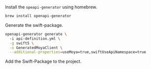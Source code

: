 
Install the `opeapi-generator` using homebrew.
```zsh
brew install openapi-generator
```

Generate the swift-package.
```zsh
openapi-generator generate \                       
  -i api-definition.yml \
  -g swift5 \
  -o GeneratedMoyaClient \
  --additional-properties=useMoya=true,swiftUseApiNamespace=true
```

Add the Swift-Package to the project.
